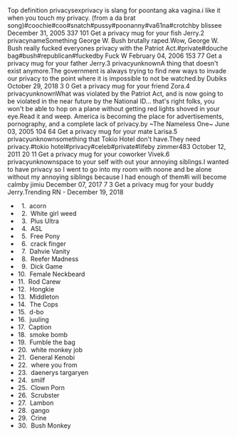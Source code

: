 Top definition privacysexprivacy is slang for poontang aka vagina.i like it when you touch my privacy. (from a da brat song)#coochie#coo#snatch#pussy#poonanny#va61na#crotchby blissee December 31, 2005 337 101 Get a privacy mug for your fish Jerry.2 privacynameSomething George W. Bush brutally raped.Wow, George W. Bush really fucked everyones privacy with the Patriot Act.#private#douche bag#bush#republican#fuckedby Fuck W February 04, 2006 153 77 Get a privacy mug for your father Jerry.3 privacyunknownA thing that doesn't exist anymore.The government is always trying to find new ways to invade our privacy to the point where it is impossible to not be watched.by Dubiks October 29, 2018 3 0 Get a privacy mug for your friend Zora.4 privacyunknownWhat was violated by the Patriot Act, and is now going to be violated in the near future by the National ID... that's right folks, you won't be able to hop on a plane without getting red lights shoved in your eye.Read it and weep. America is becoming the place for advertisements, pornography, and a complete lack of privacy.by ~The Nameless One~ June 03, 2005 104 64 Get a privacy mug for your mate Larisa.5 privacyunknownsomething that Tokio Hotel don't have.They need privacy.#tokio hotel#privacy#celeb#private#lifeby zimmer483 October 12, 2011 20 11 Get a privacy mug for your coworker Vivek.6 privacyunknownspace to your self with out your annoying siblings.I wanted to have privacy so I went to go into my room with noone and be alone without my annoying siblings because I had enough of them#i will become calmby jimiu December 07, 2017 7 3 Get a privacy mug for your buddy Jerry.Trending RN - December 19, 2018

*     1.  acorn
*     2.  White girl weed
*     3.  Plus Ultra
*     4.  ASL
*     5.  Free Pony
*     6.  crack finger
*     7.  Dahvie Vanity
*     8.  Reefer Madness
*     9.  Dick Game
*   10.  Female Neckbeard
*   11.  Rod Carew
*   12.  Hongkie
*   13.  Middleton
*   14.  The Cops
*   15.  d-bo
*   16.  juuling
*   17.  Caption
*   18.  smoke bomb
*   19.  Fumble the bag
*   20.  white monkey job
*   21.  General Kenobi
*   22.  where you from
*   23.  daenerys targaryen
*   24.  smilf
*   25.  Clown Porn
*   26.  Scrubster
*   27.  Lambon
*   28.  gango
*   29.  Crine
*   30.  Bush Monkey